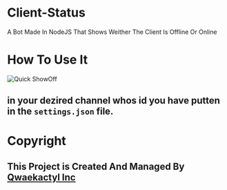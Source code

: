 # Client-Status
A Bot Made  In NodeJS That Shows Weither The Client Is Offline Or Online
# How To Use It
![Quick ShowOff](https://media.discordapp.net/attachments/992103790863982633/1009843811515637832/unknown.png)
## in your dezired channel whos id you have putten in the `settings.json` file.
          
# Copyright
## This Project is Created And Managed By [Qwaekactyl Inc](https://github.com/Qwaekactyl)
